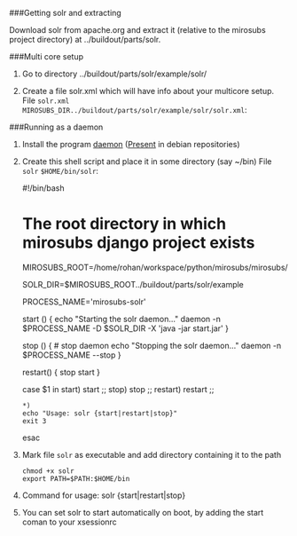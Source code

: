 
###Getting solr and extracting

 Download solr from apache.org and extract it (relative to the mirosubs
 project directory) at ../buildout/parts/solr.

###Multi core setup

 1. Go to directory ../buildout/parts/solr/example/solr/

 2. Create a file solr.xml which will have info about your multicore setup.  
    File `solr.xml` `MIROSUBS_DIR../buildout/parts/solr/example/solr/solr.xml`:

    <solr persistent="true" sharedLib="lib">
        <cores adminPath="/admin/cores">
            <core name="core0" instanceDir="." >
                <property name="dataDir" value="/data/core0" />
            </core>
            <core name="core1" instanceDir="." >
                <property name="dataDir" value="/data/core1" />
            </core>
        </cores>
    </solr>

###Running as a daemon


 1. Install the program [daemon](http://www.libslack.org/daemon/)
   ([Present](http://packages.debian.org/sid/daemon) in debian repositories)

 2. Create this shell script and place it in some directory (say ~/bin)
    File `solr` `$HOME/bin/solr`:

    #!/bin/bash

    # The root directory in which mirosubs django project exists
    MIROSUBS_ROOT=/home/rohan/workspace/python/mirosubs/mirosubs/

    SOLR_DIR=$MIROSUBS_ROOT../buildout/parts/solr/example

    PROCESS_NAME='mirosubs-solr'


    start () {
        echo "Starting the solr daemon..."
        daemon -n $PROCESS_NAME -D $SOLR_DIR -X 'java -jar start.jar'
    }

    stop () {
        # stop daemon
        echo "Stopping the solr daemon..."
        daemon -n $PROCESS_NAME --stop
    }

    restart() {
        stop
        start
    }

    case $1 in
        start)
            start
            ;;
        stop)
            stop
            ;;
        restart)
            restart
            ;;

        *)
        echo "Usage: solr {start|restart|stop}"
        exit 3
    esac

 3. Mark file `solr` as executable and add directory containing it to the path

    `chmod +x solr`  
    `export PATH=$PATH:$HOME/bin`

 4. Command for usage: solr {start|restart|stop}

 5. You can set solr to start automatically on boot, by adding the start coman
    to your xsessionrc

